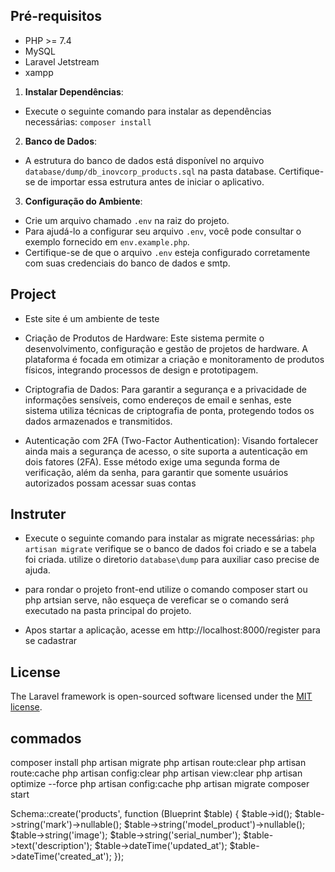 ## Pré-requisitos

-   PHP >= 7.4
-   MySQL
-   Laravel Jetstream
-   xampp

1. **Instalar Dependências**:

-   Execute o seguinte comando para instalar as dependências necessárias: `composer install`

2. **Banco de Dados**:

-   A estrutura do banco de dados está disponível no arquivo `database/dump/db_inovcorp_products.sql` na pasta database. Certifique-se de importar essa estrutura antes de iniciar o aplicativo.

3. **Configuração do Ambiente**:

-   Crie um arquivo chamado `.env` na raiz do projeto.
-   Para ajudá-lo a configurar seu arquivo `.env`, você pode consultar o exemplo fornecido em `env.example.php`.
-   Certifique-se de que o arquivo `.env` esteja configurado corretamente com suas credenciais do banco de dados e smtp.

## Project

-   Este site é um ambiente de teste

-   Criação de Produtos de Hardware: Este sistema permite o desenvolvimento, configuração e gestão de projetos de hardware. A plataforma é focada em otimizar a criação e monitoramento de produtos físicos, integrando processos de design e prototipagem.

-   Criptografia de Dados: Para garantir a segurança e a privacidade de informações sensíveis, como endereços de email e senhas, este sistema utiliza técnicas de criptografia de ponta, protegendo todos os dados armazenados e transmitidos.

-   Autenticação com 2FA (Two-Factor Authentication): Visando fortalecer ainda mais a segurança de acesso, o site suporta a autenticação em dois fatores (2FA). Esse método exige uma segunda forma de verificação, além da senha, para garantir que somente usuários autorizados possam acessar suas contas

## Instruter

-   Execute o seguinte comando para instalar as migrate necessárias: `php artisan migrate` verifique se o banco de dados foi criado e se a tabela foi criada. utilize o diretorio `database\dump` para auxiliar caso precise de ajuda.

-   para rondar o projeto front-end utilize o comando composer start ou php artsian serve, não esqueça de vereficar se o comando será executado na pasta principal do projeto.

-   Apos startar a aplicação, acesse em http://localhost:8000/register para se cadastrar

## License

The Laravel framework is open-sourced software licensed under the [MIT license](https://opensource.org/licenses/MIT).

## commados

composer install
php artisan migrate
php artisan route:clear
php artisan route:cache
php artisan config:clear
php artisan view:clear
php artisan optimize --force
php artisan config:cache
php artisan migrate
composer start

Schema::create('products', function (Blueprint $table) {
$table->id();
$table->string('mark')->nullable();
$table->string('model_product')->nullable();
$table->string('image');
$table->string('serial_number');
$table->text('description');
$table->dateTime('updated_at');
$table->dateTime('created_at');
});
